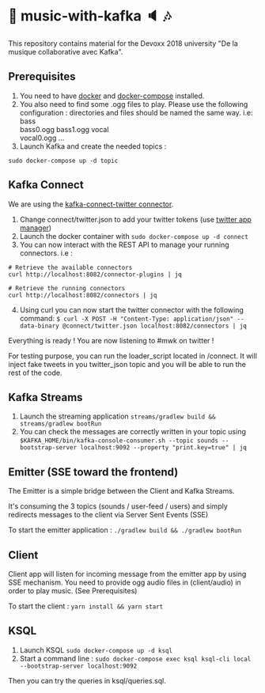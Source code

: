 # :musical_note: music-with-kafka :speaker: :notes:
This repository contains material for the Devoxx 2018 university "De la musique collaborative avec Kafka".

## Prerequisites
1. You need to have [docker](https://docs.docker.com/install/) and [docker-compose](https://docs.docker.com/compose/install/) installed.
2. You also need to find some .ogg files to play. Please use the following configuration : directories and files should be named the same way. i.e:
bass\
     bass0.ogg
     bass1.ogg
vocal\
     vocal0.ogg
     ... 
3. Launch Kafka and create the needed topics :
```
sudo docker-compose up -d topic
```

## Kafka Connect
We are using the [kafka-connect-twitter connector](https://github.com/jcustenborder/kafka-connect-twitter).

1. Change connect/twitter.json to add your twitter tokens (use [twitter app manager](https://apps.twitter.com/))
2. Launch the docker container with `sudo docker-compose up -d connect`
3. You can now interact with the REST API to manage your running connectors. i.e :
```
# Retrieve the available connectors
curl http://localhost:8082/connector-plugins | jq

# Retrieve the running connectors
curl http://localhost:8082/connectors | jq
```
4. Using curl you can now start the twitter connector with the following command:
`$ curl -X POST -H "Content-Type: application/json" --data-binary @connect/twitter.json localhost:8082/connectors | jq`

Everything is ready ! You are now listening to #mwk on twitter !

For testing purpose, you can run the loader_script located in /connect. It will inject fake tweets in you twitter_json topic and you will be able to run the rest of the code.

## Kafka Streams
1. Launch the streaming application `streams/gradlew build && streams/gradlew bootRun`
2. You can check the messages are correctly written in your topic using `$KAFKA_HOME/bin/kafka-console-consumer.sh --topic sounds --bootstrap-server localhost:9092 --property "print.key=true" | jq`

## Emitter (SSE toward the frontend)
The Emitter is a simple bridge between the Client and Kafka Streams. 

It's consuming the 3 topics (sounds / user-feed / users) and simply redirects messages to the client via Server Sent Events (SSE)

To start the emitter application :
`./gradlew build && ./gradlew bootRun`

## Client
Client app will listen for incoming message from the emitter app by using SSE mechanism.
You need to provide ogg audio files in (client/audio) in order to play music. (See Prerequisites)

To start the client :
`yarn install && yarn start`

## KSQL
1. Launch KSQL `sudo docker-compose up -d ksql`
2. Start a command line : `sudo docker-compose exec ksql ksql-cli local --bootstrap-server localhost:9092`

Then you can try the queries in ksql/queries.sql.
